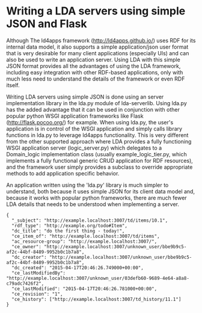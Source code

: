Writing a LDA servers using simple JSON and Flask
=================================================

Although The ld4apps framework (http://ld4apps.github.io/) uses RDF for its internal data model, it also supports a simple
application/json user format that is very desirable for many client applications (especially UIs) and can also be used to write
an application server. Using LDA with this simple JSON format provides all the advantages of using the LDA framework, including
easy integration with other RDF-based applications, only with much less need to understand the details of the framework or even RDF itself.

Writing LDA servers using simple JSON is done using an server implementation library in the lda.py module of lda-serverlib.
Using lda.py has the added advantage that it can be used in conjunction with other popular python WSGI application frameworks
like Flask (http://flask.pocoo.org/) for example. When using lda.py, the user's application is in control of the WSGI application
and simply calls library functions in lda.py to leverage ld4apps functionality. This is very different from the other supported approach
where LDA provides a fully functioning WSGI application server (logic_server.py) which delegates to a Domain_logic implementation class
(usually example_logic_tier.py, which implements a fully functional generic CRUD application for RDF resources), and the framework
user simply provides a subclass to override appropriate methods to add application specific behavior. 

An application written using the 'lda.py' library is much simpler to understand, both because it uses simple JSON for its client
data model and, because it works with popular python frameworks, there are much fewer LDA details that needs to be understood
when implementing a server.

```
{
  "_subject": "http://example.localhost:3007/td/items/10.1",
  "rdf_type": "http://example.org/todo#Item",
  "dc_title": "do the first thing - today!",
  "ce_item_of": "http://example.localhost:3007/td/items",
  "ac_resource-group": "http://example.localhost:3007/",
  "ce_owner": "http://example.localhost:3007/unknown_user/bbe9b9c5-af2c-44bf-8489-9952b0c1b7a8",
  "dc_creator": "http://example.localhost:3007/unknown_user/bbe9b9c5-af2c-44bf-8489-9952b0c1b7a8",
  "dc_created": "2015-04-17T20:46:26.749000+00:00",
  "ce_lastModifiedBy": "http://example.localhost:3007/unknown_user/03defb60-9689-4e64-a8a8-c79adc7426f2",
  "ce_lastModified": "2015-04-17T20:46:26.781000+00:00",
  "ce_revision": "1",
  "ce_history": ["http://example.localhost:3007/td_history/11.1"]
}
```

